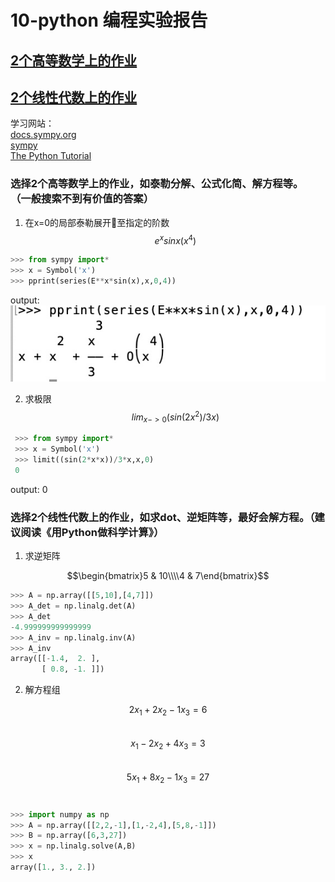 # 10-python 编程实验报告
## [2个高等数学上的作业](#1)
## [2个线性代数上的作业](#2)

学习网站：<br>
[docs.sympy.org](https://docs.sympy.org/latest/tutorial/index.html)<br>
[sympy](https://github.com/sympy/sympy/wiki/Quick-examples)<br>
[The Python Tutorial](https://docs.python.org/3.4/tutorial/)

<h3 id="1"> 选择2个高等数学上的作业，如泰勒分解、公式化简、解方程等。 （一般搜索不到有价值的答案） </h3>

1. 在x=0的局部泰勒展开至指定的阶数
$$ e^xsinx  (x^4) $$

```python
>>> from sympy import*
>>> x = Symbol('x')
>>> pprint(series(E**x*sin(x),x,0,4))
```
output: 
![](images/lab10_taylor.png)

2. 求极限
$$ lim_{x->0} (sin(2x^2)/3x) $$

```python
 >>> from sympy import*
 >>> x = Symbol('x')
 >>> limit((sin(2*x*x))/3*x,x,0)
 0
```
output: 0


<h3 id="2"> 选择2个线性代数上的作业，如求dot、逆矩阵等，最好会解方程。（建议阅读《用Python做科学计算》） </h3>

1. 求逆矩阵

$$\begin{bmatrix}5 & 10\\\\4 & 7\end{bmatrix}$$

```python
>>> A = np.array([[5,10],[4,7]])
>>> A_det = np.linalg.det(A)
>>> A_det
-4.999999999999999
>>> A_inv = np.linalg.inv(A)
>>> A_inv
array([[-1.4,  2. ],
       [ 0.8, -1. ]])

```

2. 解方程组

$$ 2x_1 + 2x_2 - 1x_3 = 6 $$<br>
$$ x_1 - 2x_2 + 4x_3 = 3 $$<br>
$$ 5x_1 + 8x_2 - 1x_3 = 27 $$<br>

```python
>>> import numpy as np 
>>> A = np.array([[2,2,-1],[1,-2,4],[5,8,-1]])
>>> B = np.array([6,3,27])
>>> x = np.linalg.solve(A,B)
>>> x
array([1., 3., 2.])

```
